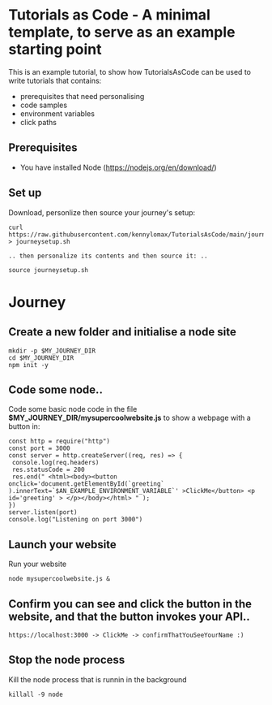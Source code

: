 # Tutorials as Code - A minimal template, to serve as an example starting point

This is an example tutorial, to show how TutorialsAsCode can be used to write tutorials that contains:
- prerequisites that need personalising
- code samples
- environment variables
- click paths
  

## Prerequisites
- You have installed Node (https://nodejs.org/en/download/)

## Set up
Download, personlize then source your journey's setup:

```
curl https://raw.githubusercontent.com/kennylomax/TutorialsAsCode/main/journeys/TutorialAsCode_1.0_LocalCCV2AndSpartacus/journeysetupexample.sh > journeysetup.sh 

.. then personalize its contents and then source it: ..

source journeysetup.sh
```

# Journey

## Create a new folder and initialise a node site 

```commands
mkdir -p $MY_JOURNEY_DIR
cd $MY_JOURNEY_DIR
npm init -y
```

## Code some node..

Code some basic node code in the file **$MY_JOURNEY_DIR/mysupercoolwebsite.js** to show a webpage with a button in:

```file
const http = require("http")
const port = 3000
const server = http.createServer((req, res) => {
 console.log(req.headers)
 res.statusCode = 200
 res.end(" <html><body><button onclick='document.getElementById(`greeting` ).innerText=`$AN_EXAMPLE_ENVIRONMENT_VARIABLE`' >ClickMe</button> <p id='greeting' > </p></body></html> " );
})
server.listen(port)
console.log("Listening on port 3000")
```

## Launch your website

Run your website
```commands
node mysupercoolwebsite.js &
```

## Confirm you can see and click the button in the website, and that the button invokes your API..

```clickpath:confirmThatYouSeeYourName
https://localhost:3000 -> ClickMe -> confirmThatYouSeeYourName :)
```

## Stop the node process

Kill the node process that is runnin in the background
```commands
killall -9 node
```

